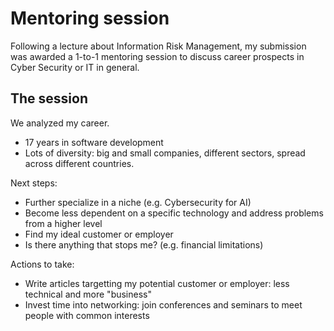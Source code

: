 # Mentoring session
Following a lecture about Information Risk Management, my submission was awarded a 1-to-1 mentoring session to discuss career prospects in Cyber Security or IT in general.

## The session

We analyzed my career.
* 17 years in software development
* Lots of diversity: big and small companies, different sectors, spread across different countries.

Next steps:
* Further specialize in a niche (e.g. Cybersecurity for AI)
* Become less dependent on a specific technology and address problems from a higher level
* Find my ideal customer or employer
* Is there anything that stops me? (e.g. financial limitations)

Actions to take:
* Write articles targetting my potential customer or employer: less technical and more "business"
* Invest time into networking: join conferences and seminars to meet people with common interests